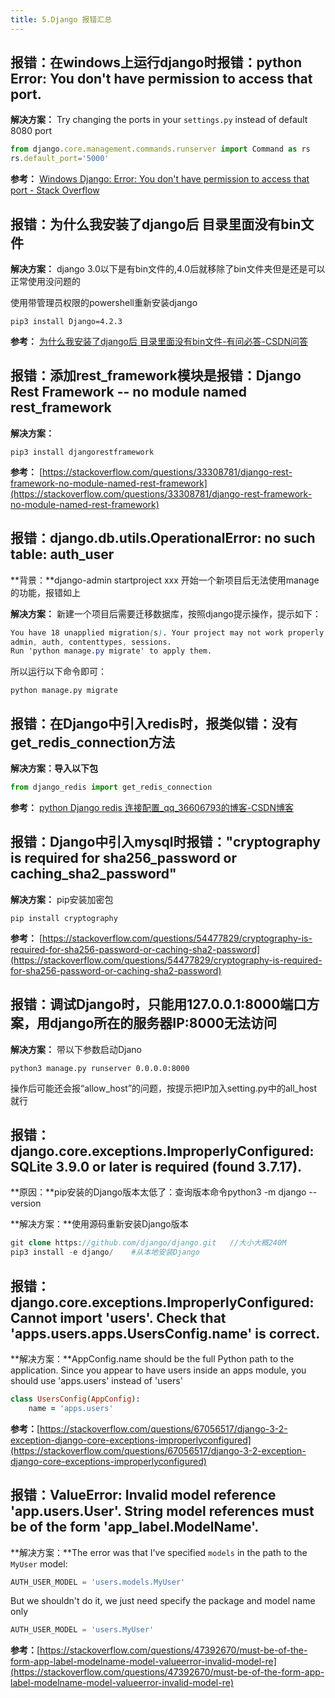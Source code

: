 ```yaml
---
title: 5.Django 报错汇总
---
```

## 报错：在windows上运行django时报错：python Error: You don't have permission to access that port.

**解决方案：** Try changing the ports in your `settings.py` instead of default 8080 port

```typescript
from django.core.management.commands.runserver import Command as rs
rs.default_port='5000'
```

**参考：** [Windows Django: Error: You don&#39;t have permission to access that port - Stack Overflow](https://stackoverflow.com/questions/74011515/windows-django-error-you-dont-have-permission-to-access-that-port)

## 报错：为什么我安装了django后 目录里面没有bin文件

**解决方案：** django 3.0以下是有bin文件的,4.0后就移除了bin文件夹但是还是可以正常使用没问题的

使用带管理员权限的powershell重新安装django

```undefined
pip3 install Django=4.2.3
```

**参考：** [为什么我安装了django后 目录里面没有bin文件-有问必答-CSDN问答](https://ask.csdn.net/questions/7609070)

## 报错：添加rest_framework模块是报错：Django Rest Framework -- no module named rest_framework

**解决方案：**

```undefined
pip3 install djangorestframework
```

**参考：** [https://stackoverflow.com/questions/33308781/django-rest-framework-no-module-named-rest-framework](https://stackoverflow.com/questions/33308781/django-rest-framework-no-module-named-rest-framework)

## 报错：django.db.utils.OperationalError: no such table: auth_user

**背景：**django-admin startproject xxx 开始一个新项目后无法使用manage的功能，报错如上

**解决方案：** 新建一个项目后需要迁移数据库，按照django提示操作，提示如下：

```scss
You have 18 unapplied migration(s). Your project may not work properly until you apply the migrations for app(s): 
admin, auth, contenttypes, sessions.
Run 'python manage.py migrate' to apply them.
```

所以运行以下命令即可：

```undefined
python manage.py migrate
```

## 报错：在Django中引入redis时，报类似错：没有 get_redis_connection方法

**解决方案：导入以下包**

```typescript
from django_redis import get_redis_connection
```

**参考：** [python Django redis 连接配置_qq_36606793的博客-CSDN博客](https://blog.csdn.net/qq_36606793/article/details/118804181)

## 报错：Django中引入mysql时报错："cryptography is required for sha256_password or caching_sha2_password"

**解决方案：** pip安装加密包

```undefined
pip install cryptography
```

**参考：** [https://stackoverflow.com/questions/54477829/cryptography-is-required-for-sha256-password-or-caching-sha2-password](https://stackoverflow.com/questions/54477829/cryptography-is-required-for-sha256-password-or-caching-sha2-password)

## 报错：调试Django时，只能用127.0.0.1:8000端口方案，用django所在的服务器IP:8000无法访问

**解决方案：** 带以下参数启动Djano

```undefined
python3 manage.py runserver 0.0.0.0:8000
```

操作后可能还会报“allow_host”的问题，按提示把IP加入setting.py中的all_host就行

## 报错：django.core.exceptions.ImproperlyConfigured: SQLite 3.9.0 or later is required (found 3.7.17).

**原因：**pip安装的Django版本太低了：查询版本命令python3 -m django --version

**解决方案：**使用源码重新安装Django版本

```php
git clone https://github.com/django/django.git   //大小大概240M
pip3 install -e django/    #从本地安装Django
```

## 报错：django.core.exceptions.ImproperlyConfigured: Cannot import 'users'. Check that 'apps.users.apps.UsersConfig.name' is correct.

**解决方案：**AppConfig.name should be the full Python path to the application. Since you appear to have users inside an apps module, you should use 'apps.users' instead of 'users'

```ruby
class UsersConfig(AppConfig):
    name = 'apps.users'
```

**参考：**[https://stackoverflow.com/questions/67056517/django-3-2-exception-django-core-exceptions-improperlyconfigured](https://stackoverflow.com/questions/67056517/django-3-2-exception-django-core-exceptions-improperlyconfigured)

## 报错：ValueError: Invalid model reference 'app.users.User'. String model references must be of the form 'app_label.ModelName'.

**解决方案：**The error was that I've specified `models` in the path to the `MyUser` model:

```python
AUTH_USER_MODEL = 'users.models.MyUser'
```

But we shouldn't do it, we just need specify the package and model name only

```python
AUTH_USER_MODEL = 'users.MyUser'
```

**参考：**[https://stackoverflow.com/questions/47392670/must-be-of-the-form-app-label-modelname-model-valueerror-invalid-model-re](https://stackoverflow.com/questions/47392670/must-be-of-the-form-app-label-modelname-model-valueerror-invalid-model-re)
